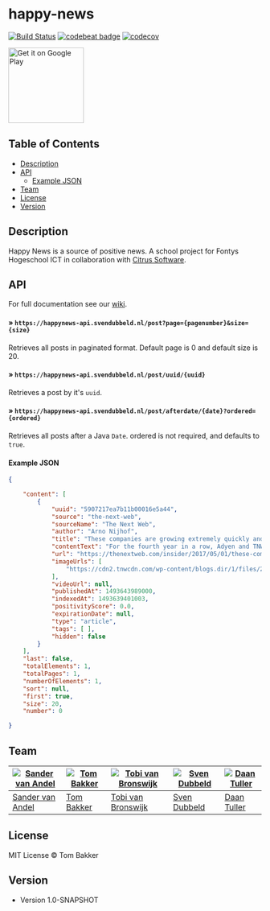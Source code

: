 # happy-news

[![Build Status](https://travis-ci.org/BakkerTom/happy-news.svg?branch=master)](https://travis-ci.org/BakkerTom/happy-news)
[![codebeat badge](https://codebeat.co/badges/503aab65-3852-4b7b-9c46-938a56e05b97)](https://codebeat.co/projects/github-com-bakkertom-happy-news-master)
[![codecov](https://codecov.io/gh/BakkerTom/happy-news/branch/master/graph/badge.svg)](https://codecov.io/gh/BakkerTom/happy-news)

<a href='https://play.google.com/store/apps/details?id=nl.fhict.happynews.android&pcampaignid=MKT-Other-global-all-co-prtnr-py-PartBadge-Mar2515-1'><img alt='Get it on Google Play' src='https://play.google.com/intl/en_us/badges/images/generic/en_badge_web_generic.png' width="150"/></a>

## Table of Contents
* [Description](#description)
* [API](#api)
    * [Example JSON](#example-json)
* [Team](#team)
* [License](#license)
* [Version](#version)

## Description

Happy News is a source of positive news. A school project for Fontys Hogeschool ICT in collaboration with [Citrus Software](http://citrus.nl/).


## API

For full documentation see our [wiki](https://github.com/BakkerTom/happy-news/wiki/API-Documentation).

#### » `https://happynews-api.svendubbeld.nl/post?page={pagenumber}&size={size}`

Retrieves all posts in paginated format. Default page is 0 and default size is 20.

#### » `https://happynews-api.svendubbeld.nl/post/uuid/{uuid}`

Retrieves a post by it's `uuid`.

#### » `https://happynews-api.svendubbeld.nl/post/afterdate/{date}?ordered={ordered}`

Retrieves all posts after a Java `Date`. ordered is not required, and defaults to `true`.

#### Example JSON
```json
{

    "content": [
        {
            "uuid": "5907217ea7b11b00016e5a44",
            "source": "the-next-web",
            "sourceName": "The Next Web",
            "author": "Arno Nijhof",
            "title": "These companies are growing extremely quickly and will be the unicorns of tomorrow",
            "contentText": "For the fourth year in a row, Adyen and TNW are celebrating European startups with the Tech5. In this competition, we measure companies on growth in revenue over the last three years. ...",
            "url": "https://thenextweb.com/insider/2017/05/01/these-companies-are-growing-extremely-quickly-and-will-be-the-unicorns-of-tomorrow/",
            "imageUrls": [
                "https://cdn2.tnwcdn.com/wp-content/blogs.dir/1/files/2017/05/image3.jpg"
            ],
            "videoUrl": null,
            "publishedAt": 1493643989000,
            "indexedAt": 1493639401003,
            "positivityScore": 0.0,
            "expirationDate": null,
            "type": "article",
            "tags": [ ],
            "hidden": false
        }
    ],
    "last": false,
    "totalElements": 1,
    "totalPages": 1,
    "numberOfElements": 1,
    "sort": null,
    "first": true,
    "size": 20,
    "number": 0

}
```


## Team
[![Sander van Andel](https://avatars1.githubusercontent.com/u/25583174?v=3&s=250)](https://github.com/SanderVanAndel) | [![Tom Bakker](https://avatars0.githubusercontent.com/u/1022998?v=3&s=250)](https://github.com/BakkerTom) | [![Tobi van Bronswijk](https://avatars2.githubusercontent.com/u/15573392?v=3&s=250)](https://github.com/TvanBronswijk) | [![Sven Dubbeld](https://avatars1.githubusercontent.com/u/4523069?v=3&s=250)](https://github.com/SvenDub) | [![Daan Tuller](https://avatars3.githubusercontent.com/u/15889244?v=3&s=250)](https://github.com/DaanTul)
---|---|---|---|---
[Sander van Andel](https://github.com/SanderVanAndel) | [Tom Bakker](https://github.com/BakkerTom) | [Tobi van Bronswijk](https://github.com/TvanBronswijk) | [Sven Dubbeld](https://github.com/SvenDub) | [Daan Tuller](https://github.com/DaanTul)


## License

MIT License © Tom Bakker

## Version

* Version 1.0-SNAPSHOT
